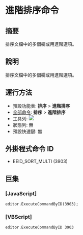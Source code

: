 # 進階排序命令

## 摘要

排序文檔中的多個欄或用進階選項。

## 說明

排序文檔中的多個欄或用進階選項。

## 運行方法

- 預設功能表: **排序** \> **進階排序**
- [全部命令](../tools/all_commands): **排序** \> **進階排序**
- 工具列: ![](../../images/sortbymultiple..png)
- 狀態列: 無
- 預設快速鍵: 無

## 外掛程式命令 ID

- EEID\_SORT\_MULTI (3903)

## 巨集

### \[JavaScript\]

```
editor.ExecuteCommandByID(3903);
```

### \[VBScript\]

```
editor.ExecuteCommandByID 3903
```
